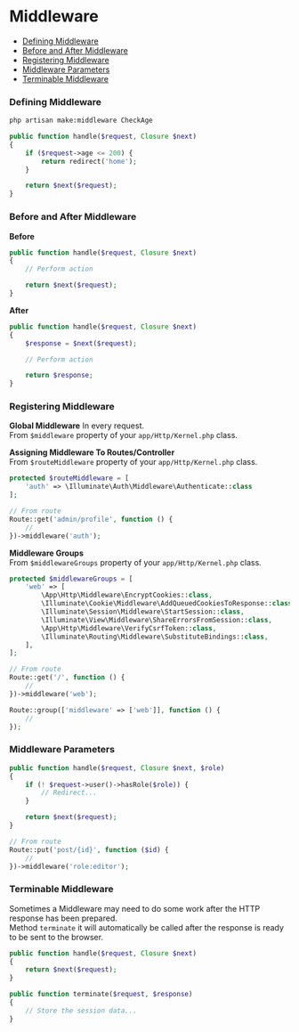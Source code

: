 # Middleware

* [Defining Middleware](#defining-middleware)
* [Before and After Middleware](#before-and-after-middleware)
* [Registering Middleware](#registering-middleware)
* [Middleware Parameters](#middleware-parameters)
* [Terminable Middleware](#terminable-middleware)

### Defining Middleware
```bash
php artisan make:middleware CheckAge
```

```php
public function handle($request, Closure $next)
{
    if ($request->age <= 200) {
        return redirect('home');
    }

    return $next($request);
}
```

### Before and After Middleware
**Before**
```php
public function handle($request, Closure $next)
{
    // Perform action

    return $next($request);
}
```
**After**
```php
public function handle($request, Closure $next)
{
    $response = $next($request);

    // Perform action

    return $response;
}
```

### Registering Middleware
**Global Middleware** In every request. <br>
From <code>$middleware</code> property of your <code>app/Http/Kernel.php</code> class.

**Assigning Middleware To Routes/Controller** <br>
From <code>$routeMiddleware</code> property of your <code>app/Http/Kernel.php</code> class.
```php
protected $routeMiddleware = [
    'auth' => \Illuminate\Auth\Middleware\Authenticate::class
];

// From route
Route::get('admin/profile', function () {
    //
})->middleware('auth');
```

**Middleware Groups** <br>
From <code>$middlewareGroups</code> property of your <code>app/Http/Kernel.php</code> class.
```php
protected $middlewareGroups = [
    'web' => [
        \App\Http\Middleware\EncryptCookies::class,
        \Illuminate\Cookie\Middleware\AddQueuedCookiesToResponse::class,
        \Illuminate\Session\Middleware\StartSession::class,
        \Illuminate\View\Middleware\ShareErrorsFromSession::class,
        \App\Http\Middleware\VerifyCsrfToken::class,
        \Illuminate\Routing\Middleware\SubstituteBindings::class,
    ],
];

// From route
Route::get('/', function () {
    //
})->middleware('web');

Route::group(['middleware' => ['web']], function () {
    //
});
```

### Middleware Parameters
```php
public function handle($request, Closure $next, $role)
{
    if (! $request->user()->hasRole($role)) {
        // Redirect...
    }

    return $next($request);
}

// From route
Route::put('post/{id}', function ($id) {
    //
})->middleware('role:editor');
```

### Terminable Middleware
Sometimes a Middleware may need to do some work after the HTTP response has been prepared. <br>
Method <code>terminate</code> it will automatically be called after the response is ready to be sent to the browser.
```php
public function handle($request, Closure $next)
{
    return $next($request);
}

public function terminate($request, $response)
{
    // Store the session data...
}
```
